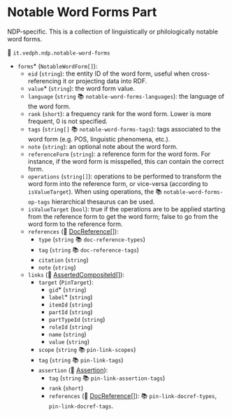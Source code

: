 # Notable Word Forms Part

NDP-specific. This is a collection of linguistically or philologically notable word forms.

🔑 `it.vedph.ndp.notable-word-forms`

- `forms`\* (`NotableWordForm[]`):
  - `eid` (`string`): the entity ID of the word form, useful when cross-referencing it or projecting data into RDF.
  - `value`\* (`string`): the word form value.
  - `language` (`string` 📚 `notable-word-forms-languages`): the language of the word form.
  - `rank` (`short`): a frequency rank for the word form. Lower is more frequent, 0 is not specified.
  - `tags` (`string[]` 📚 `notable-word-forms-tags`): tags associated to the word form (e.g. POS, linguistic phenomena, etc.).
  - `note` (`string`): an optional note about the word form.
  - `referenceForm` (`string`): a reference form for the word form. For instance, if the word form is misspelled, this can contain the correct form.
  - `operations` (`string[]`): operations to be performed to transform the word form into the reference form, or vice-versa (according to `isValueTarget`). When using operations, the 📚 `notable-word-forms-op-tags` hierarchical thesaurus can be used.
  - `isValueTarget` (`bool`): true if the operations are to be applied starting from the reference form to get the word form; false to go from the word form to the reference form.
  - `references` (🧱 [DocReference[]](https://github.com/vedph/cadmus-bricks/blob/master/docs/doc-reference.md)):
    - `type` (`string` 📚 `doc-reference-types`)
    - `tag` (`string` 📚 `doc-reference-tags`)
    - `citation` (`string`)
    - `note` (`string`)
  - `links` (🧱 [AssertedCompositeId[]](https://github.com/vedph/cadmus-bricks/blob/master/docs/asserted-composite-id.md)):
    - `target` (`PinTarget`):
      - `gid`\* (`string`)
      - `label`\* (`string`)
      - `itemId` (`string`)
      - `partId` (`string`)
      - `partTypeId` (`string`)
      - `roleId` (`string`)
      - `name` (`string`)
      - `value` (`string`)
    - `scope` (`string` 📚 `pin-link-scopes`)
    - `tag` (`string` 📚 `pin-link-tags`)
    - `assertion` (🧱 [Assertion](https://github.com/vedph/cadmus-bricks/blob/master/docs/assertion.md)):
      - `tag` (`string` 📚 `pin-link-assertion-tags`)
      - `rank` (`short`)
      - `references` (🧱 [DocReference[]](https://github.com/vedph/cadmus-bricks/blob/master/docs/doc-reference.md)): 📚 `pin-link-docref-types`, `pin-link-docref-tags`.

